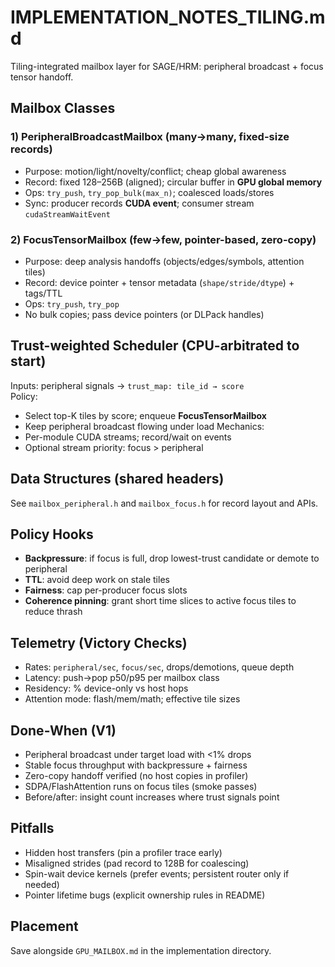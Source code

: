 
# IMPLEMENTATION_NOTES_TILING.md
Tiling-integrated mailbox layer for SAGE/HRM: peripheral broadcast + focus tensor handoff.

## Mailbox Classes
### 1) PeripheralBroadcastMailbox (many→many, fixed-size records)
- Purpose: motion/light/novelty/conflict; cheap global awareness
- Record: fixed 128–256B (aligned); circular buffer in **GPU global memory**
- Ops: `try_push`, `try_pop_bulk(max_n)`; coalesced loads/stores
- Sync: producer records **CUDA event**; consumer stream `cudaStreamWaitEvent`

### 2) FocusTensorMailbox (few→few, pointer-based, zero-copy)
- Purpose: deep analysis handoffs (objects/edges/symbols, attention tiles)
- Record: device pointer + tensor metadata (`shape/stride/dtype`) + tags/TTL
- Ops: `try_push`, `try_pop`
- No bulk copies; pass device pointers (or DLPack handles)

## Trust-weighted Scheduler (CPU-arbitrated to start)
Inputs: peripheral signals → `trust_map: tile_id → score`  
Policy:
- Select top-K tiles by score; enqueue **FocusTensorMailbox**
- Keep peripheral broadcast flowing under load
Mechanics:
- Per-module CUDA streams; record/wait on events
- Optional stream priority: focus > peripheral

## Data Structures (shared headers)
See `mailbox_peripheral.h` and `mailbox_focus.h` for record layout and APIs.

## Policy Hooks
- **Backpressure**: if focus is full, drop lowest-trust candidate or demote to peripheral
- **TTL**: avoid deep work on stale tiles
- **Fairness**: cap per-producer focus slots
- **Coherence pinning**: grant short time slices to active focus tiles to reduce thrash

## Telemetry (Victory Checks)
- Rates: `peripheral/sec`, `focus/sec`, drops/demotions, queue depth
- Latency: push→pop p50/p95 per mailbox class
- Residency: % device-only vs host hops
- Attention mode: flash/mem/math; effective tile sizes

## Done-When (V1)
- Peripheral broadcast under target load with <1% drops
- Stable focus throughput with backpressure + fairness
- Zero-copy handoff verified (no host copies in profiler)
- SDPA/FlashAttention runs on focus tiles (smoke passes)
- Before/after: insight count increases where trust signals point

## Pitfalls
- Hidden host transfers (pin a profiler trace early)
- Misaligned strides (pad record to 128B for coalescing)
- Spin-wait device kernels (prefer events; persistent router only if needed)
- Pointer lifetime bugs (explicit ownership rules in README)

## Placement
Save alongside `GPU_MAILBOX.md` in the implementation directory.
